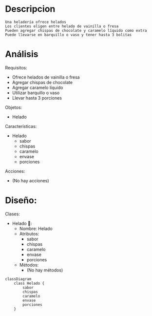 # Descripcion
    Una heladería ofrece helados
    Los clientes eligen entre helado de vainilla o fresa
    Pueden agregar chispas de chocolate y caramelo líquido como extra
    Puede llevarse en barquillo o vaso y tener hasta 3 bolitas

# Análisis

Requisitos:
- Ofrece helados de vainilla o fresa
- Agregar chispas de chocolate
- Agregar caramelo líquido
- Utilizar barquillo o vaso
- Llevar hasta 3 porciones

Objetos:
- Helado

Características:
- Helado
    - sabor
    - chispas
    - caramelo
    - envase
    - porciones

Acciones:
- (No hay acciones)

# Diseño:

Clases:
- Helado 🍦:
    - Nombre: Helado
    - Atributos:
        - sabor
        - chispas
        - caramelo
        - envase
        - porciones
    - Métodos:
        - (No hay métodos)

```mermaid
classDiagram
    class Helado {
        sabor
        chispas
        caramelo
        envase
        porciones
    }
```